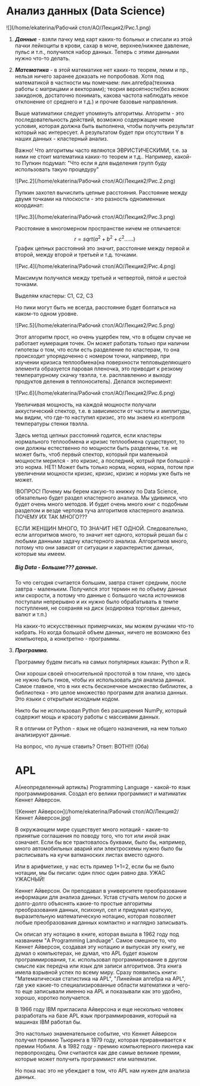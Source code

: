 # Анализ данных (Data Science) #

![](/home/ekaterina/Рабочий стол/AO/Лекция2/Рис.1.png)

1.  ***Данные*** - взяли пачку мед карт каких-то больных и списали из этой пачки лейкоциты в крови, сахар в моче, верхнее/нижнее давление, пульс и т.п., получился набор данных.
   Теперь с этими данными нужно что-то делать.

2. ***Математика*** - в этой математике нет каких-то теорем, лемм и пр., нельзя ничего заранее доказать не попробовав. Хотя под математикой в частности мы помечаем: лин.алгебра(техника работы с матрицами и векторами); теория вероятности(без всяких закидонов, достаточно понимать, какова частота наблюдать некое отклонение от среднего и т.д.) и прочие базовые направления.

   Выше матиматики следует упомянуть алгоритмы. Алгоритм - это последовательность действий, возможно содержащие некие условия, которая должна быть выполнена, чтобы получить результат который нас интересует. А результатом будет при отсутствии Y в наших данных - кластерный анализ.

   Важно! Что алгоритмы часто являются ЭВРИСТИЧЕСКИМИ, т.е. за ними не стоит математика каких-то теорем и т.д.. Например, какой-то Пупкин подумал: "Что если я для выделения групп буду использовать такую процедуру"

   ![Рис.2](/home/ekaterina/Рабочий стол/AO/Лекция2/Рис.2.png)

   Пупкин захотел вычислить цепные расстояния. Расстояние между двумя точками на плоскости - это разность одноименных координат:

   ![Рис.3](/home/ekaterina/Рабочий стол/AO/Лекция2/Рис.3.png)

   Расстояние в многомерном пространстве ничем не отличается: 
   $$
   r=sqrt(a^2+b^2+c^2......)
   $$
   График цепных расстояний это значит, расстояние между первой и второй, между второй и третьей и т.д. точками.

   ![Рис.4](/home/ekaterina/Рабочий стол/AO/Лекция2/Рис.4.png)

   Максимум получился между третьей и четвертой, пятой и шестой точками.

   Выделям кластеры: С1, С2, С3

   Но пики могут быть не всегда, расстояние будет болтаться на каком-то одном уровне.

   ![Рис.5](/home/ekaterina/Рабочий стол/AO/Лекция2/Рис.5.png)

   Этот алгоритм прост, но очень ущербен тем, что в общем случае не работает нумерация точек. Он может работать только при наличии гипотезы о том, что если есть разделение по кластерам, то она происходит упорядоченно с номером точки, например, при изучении кризиса теплообмена(на поверхности тепловыделяющего элемента образуется паровая пленочка, это приводит к резкому температурному скачку твэлла, т.е. расплавлению и выходу продуктов деления в теплоноситель). Делался эксперимент:

   ![Рис.6](/home/ekaterina/Рабочий стол/AO/Лекция2/Рис.6.png)

   Увеличивая мощность, на каждой мощности получали аккустический спектор, т.е. в зависимости от частоты и амплитуды, мы видим, что где-то наступил кризис, это мы знаем из контроля температуры стенки твэлла.

   Здесь метод цепных расстояний годится, если кластеры нормального теплообмена и кризис теплообмена существуют, то они должны естественно по мощности быть разделены, т.е. не может быть, чтоб первый спектор, который при маленькой мощности мерился - это кризис, а последний, котрый при большой - это норма. НЕТ! Может быть только норма, норма, норма, потом при увеличении мощности кризис, кризис, кризис и нормы уже быть не может.

   !ВОПРОС! Почему мы берем какую-то книжку по Data Science, обязательно будет раздел кластерного анализа. Мы удивимся, что будет очень много методов. И будет очень много книг с подобным разделом и везде чертова туча алгоритмов кластерного анализа. ПОЧЕМУ ИХ ТАК МНОГО???

   ЕСЛИ ЖЕНЩИН МНОГО, ТО ЗНАЧИТ НЕТ ОДНОЙ. Следовательно, если алгоритмов много, то значит нет одного, который решал бы с любыми данными задачу кластерного анализа. Алгоритмов много, потому что они зависят от ситуации и характеристик данных, которые мы имеем.

   ##### Big Data - Большие??? данные. 

   То что сегодня считается большим, завтра станет средним, после завтра - маленьким. Получился этот термин не по объему данных или скорости, а потому что данные с большого числа источников поступали непрерывно и их нужно было обрабатывать в темпе поступления, не сохраняя на диск (кодировка торговых данных, валют и т.п.)

   На каких-то искусственных примерчиках, мы можем ручками что-то набрать. Но когда большой объем данных, ничего не возможно без компьютера, а конктретно - программы.

3. ***Программа.*** 

   Программу будем писать на самых популярных языках: Python и R.

   Они хороши своей относительной простотой в том плане, что здесь не нужно быть гиков, чтобы их использовать для анализа данных. Самое главное, что в них есть бесконечное множество библиотек, а библиотека - это целое множество программ для анализа данных. Это языки с открытым исходным кодом.

   Никто бы не использовал Python без расширения NumPy, который содержит мощь и красоту работы с массивами данных. 

   R в отличии от Python - язык не общего назначения, на нем только анализируют данные.

   На вопрос, что лучше ставить? Ответ: BOTH!!! (Оба)

   

   # APL

   A(неопределенный артикль) Programming Language - какой-то язык программирования. Создал его велики программист и матиматик Кеннет Айверсон.

   ![Кеннет Айверсон](/home/ekaterina/Рабочий стол/AO/Лекция2/Кеннет Айверсон.jpg)

   В окружающем мире существует много нотаций - какие-то принятые соглашения по поводу того, что тот или иной знак означает. Если бы все трактовалось буквами, было бы, например, много автомобильных аварий или электросхемы нужно было бы расписывать на кучи ватманоских листах вместо одного.

   Или в арифметике, у нас есть пример 1+1=2, если бы не было нотации, мы бы писали: один плюс один равно два. УЖАС УЖАСНЫЙ!

   Кеннет Айверсон. Он преподавал в университете преобразование информации для анализа данных. Устав стучать мелом по доске и долго-долго объяснять какие-то простые алгоритмы преобразования данных, психонул, сел и придумал краткую, выразительную математическую нотацию, которая позволяет любые преобразования данных компактно и наглядно записывать. 

   Он описал эту нотацию в книге, которая вышла в 1962 году под названием "A Programming Landuage". Самое смешное то, что Кеннет Айверсон, создавая эту нотацию и выпуская эту книгу,  не думал о компьютерах, не думал, что APL будет языком программирования, т.к. использовал программирование в другом смысле как передча или язык для записи алгоритмов. Эта книга имела взрывной успех по всему миру. Сразу появились книги: "Математическая статистика на APL", "Линейная алгебра на APL", где уже какие-то специализированные области математики и чего-то еще записывали именно на APL и показывали как это удобно, хорошо, коротко получается.

   В 1966 году IBM пригласила Айверсона и еще несколько человек разработать на базе APL язык программирования, который на машинах IBM работал бы.

   Это настолько знаменательное событие, что Кеннет Айверсон получил премию Тьюринга в 1979 году, которая приравнивается к премии Нобиля. А в 1982 году - премию компьютерного пионера как первопроходец. Они считаются как две самые великие премии, которые может получить программист или математик.

   Но пока нас это не убеждает в том, что APL нам нужен для анализа данных.